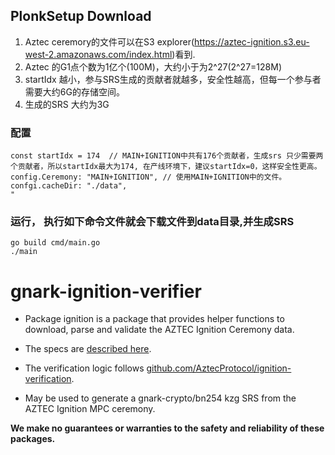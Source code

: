 
## PlonkSetup Download
1. Aztec ceremory的文件可以在S3 explorer(https://aztec-ignition.s3.eu-west-2.amazonaws.com/index.html)看到.
2. Aztec 的G1点个数为1亿个(100M)，大约小于为2^27(2^27=128M)
3. startIdx 越小，参与SRS生成的贡献者就越多，安全性越高，但每一个参与者需要大约6G的存储空间。
4. 生成的SRS 大约为3G

### 配置
```
const startIdx = 174  // MAIN+IGNITION中共有176个贡献者，生成srs 只少需要两个贡献者，所以startIdx最大为174, 在产线环境下，建议startIdx=0，这样安全性更高。  
config.Ceremony: "MAIN+IGNITION", // 使用MAIN+IGNITION中的文件。
confgi.cacheDir: "./data",
"

```
### 运行， 执行如下命令文件就会下载文件到data目录,并生成SRS 
```
go build cmd/main.go
./main
```


# gnark-ignition-verifier

* Package ignition is a package that provides helper functions to download, parse
and validate the AZTEC Ignition Ceremony data.

* The specs are [described here](https://github.com/AztecProtocol/ignition-verification/blob/c333ec4775045139f86732abfbbd65728404ab7f/Transcript_spec.md).

* The verification logic follows [github.com/AztecProtocol/ignition-verification](https://github.com/AztecProtocol/ignition-verification).

* May be used to generate a gnark-crypto/bn254 kzg SRS from the AZTEC Ignition MPC ceremony.

**We make no guarantees or warranties to the safety and reliability of these packages.**
